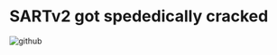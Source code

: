 # SARTv2 got spededically cracked
![github](https://user-images.githubusercontent.com/79816938/233514099-5d2f7131-2aa9-457c-894b-479d06deb759.png)
